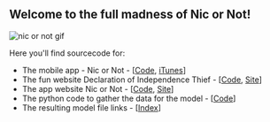 ## Welcome to the full madness of Nic or Not!

![nic or not gif](./nicornotcom/public/nic_clip.gif)

Here you'll find sourcecode for:

- The mobile app - Nic or Not - [[Code](./NicOrNotApp), [iTunes](https://itunes.apple.com/us/app/nic-or-not/id1437819644?ls=1&mt=8)]
- The fun website Declaration of Independence Thief - [[Code](./declarationofindependencethief), [Site](https://declarationofindependencethief.com/)]
- The app website Nic or Not - [[Code](./nicornotcom), [Site](https://nicornot.com/)]
- The python code to gather the data for the model - [[Code](./datagrab)]
- The resulting model file links - [[Index](./models)]
